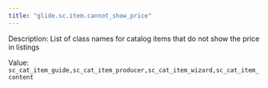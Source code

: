 ```yaml
---
title: "glide.sc.item.cannot_show_price"
---
```


Description: List of class names for catalog items that do not show the price in listings

Value: `sc_cat_item_guide,sc_cat_item_producer,sc_cat_item_wizard,sc_cat_item_content`